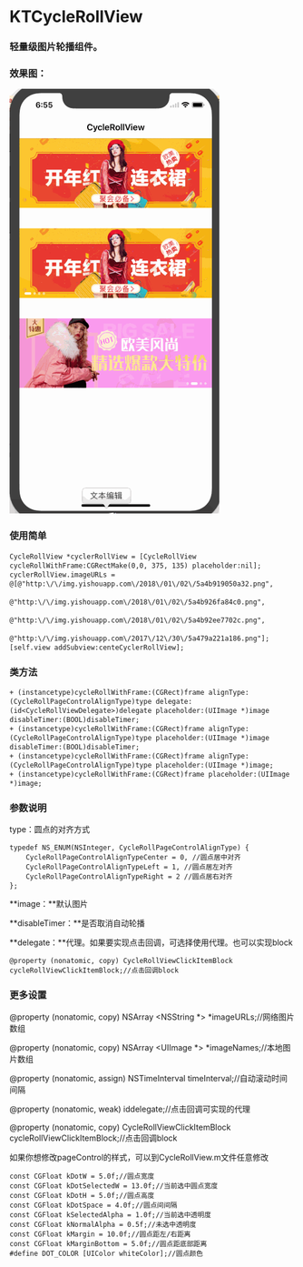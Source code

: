 # KTCycleRollView
### 轻量级图片轮播组件。
### 效果图：
![image](https://github.com/KetilDeng/KTCycleRollView/blob/master/sources/rollview.gif)

### 使用简单
```
CycleRollView *cyclerRollView = [CycleRollView cycleRollWithFrame:CGRectMake(0,0, 375, 135) placeholder:nil];
cyclerRollView.imageURLs = @[@"http:\/\/img.yishouapp.com\/2018\/01\/02\/5a4b919050a32.png",
                             @"http:\/\/img.yishouapp.com\/2018\/01\/02\/5a4b926fa84c0.png",
                             @"http:\/\/img.yishouapp.com\/2018\/01\/02\/5a4b92ee7702c.png",
                             @"http:\/\/img.yishouapp.com\/2017\/12\/30\/5a479a221a186.png"];
[self.view addSubview:centeCyclerRollView];
```

### 类方法
```
+ (instancetype)cycleRollWithFrame:(CGRect)frame alignType:(CycleRollPageControlAlignType)type delegate:(id<CycleRollViewDelegate>)delegate placeholder:(UIImage *)image disableTimer:(BOOL)disableTimer;
+ (instancetype)cycleRollWithFrame:(CGRect)frame alignType:(CycleRollPageControlAlignType)type placeholder:(UIImage *)image disableTimer:(BOOL)disableTimer;
+ (instancetype)cycleRollWithFrame:(CGRect)frame alignType:(CycleRollPageControlAlignType)type placeholder:(UIImage *)image;
+ (instancetype)cycleRollWithFrame:(CGRect)frame placeholder:(UIImage *)image;
```

### 参数说明
type：圆点的对齐方式

```
typedef NS_ENUM(NSInteger, CycleRollPageControlAlignType) {
    CycleRollPageControlAlignTypeCenter = 0, //圆点居中对齐
    CycleRollPageControlAlignTypeLeft = 1, //圆点居左对齐
    CycleRollPageControlAlignTypeRight = 2 //圆点居右对齐
};
```
**image：**默认图片

**disableTimer：**是否取消自动轮播

**delegate：**代理。如果要实现点击回调，可选择使用代理。也可以实现block

```
@property (nonatomic, copy) CycleRollViewClickItemBlock cycleRollViewClickItemBlock;//点击回调block
```

### 更多设置
@property (nonatomic, copy) NSArray <NSString *> *imageURLs;//网络图片数组

@property (nonatomic, copy) NSArray <UIImage *> *imageNames;//本地图片数组

@property (nonatomic, assign) NSTimeInterval timeInterval;//自动滚动时间间隔

@property (nonatomic, weak) id<CycleRollViewDelegate>delegate;//点击回调可实现的代理

@property (nonatomic, copy) CycleRollViewClickItemBlock cycleRollViewClickItemBlock;//点击回调block

如果你想修改pageControl的样式，可以到CycleRollView.m文件任意修改

```
const CGFloat kDotW = 5.0f;//圆点宽度
const CGFloat kDotSelectedW = 13.0f;//当前选中圆点宽度
const CGFloat kDotH = 5.0f;//圆点高度
const CGFloat kDotSpace = 4.0f;//圆点间间隔
const CGFloat kSelectedAlpha = 1.0f;//当前选中透明度
const CGFloat kNormalAlpha = 0.5f;//未选中透明度
const CGFloat kMargin = 10.0f;//圆点距左/右距离
const CGFloat kMarginBottom = 5.0f;//圆点距底部距离
#define DOT_COLOR [UIColor whiteColor];//圆点颜色
```

